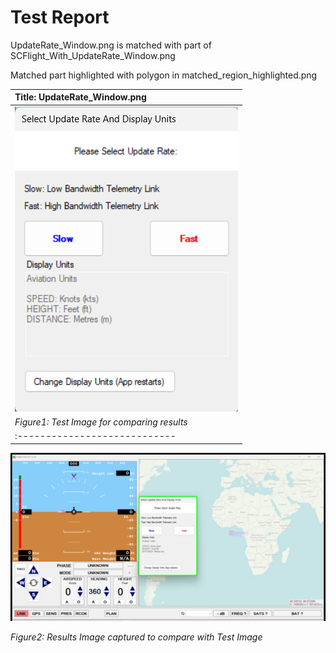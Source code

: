 # **Test Report**
UpdateRate_Window.png is matched with part of SCFlight_With_UpdateRate_Window.png

Matched part highlighted with polygon in matched_region_highlighted.png

| Title: UpdateRate_Window.png |
| :---------------------------- |
| ![Test Image](../Test_Images/UpdateRate_Window.png) |
| *Figure1: Test Image for comparing results* |
| :---------------------------- |
![Result Image captured](../Result_Images/matched_region_highlighted.png)

*Figure2: Results Image captured to compare with Test Image*

